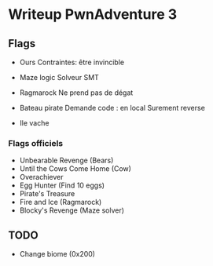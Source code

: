# Writeup PwnAdventure 3

## Flags 

- Ours
Contraintes: être invincible

- Maze logic
Solveur SMT

- Ragmarock
Ne prend pas de dégat

- Bateau pirate
Demande code : en local
Surement reverse

- Ile vache

### Flags officiels
- Unbearable Revenge (Bears)
- Until the Cows Come Home (Cow)
- Overachiever
- Egg Hunter (Find 10 eggs)
- Pirate's Treasure
- Fire and Ice (Ragmarock)
- Blocky's Revenge (Maze solver)

## TODO

- Change biome (0x200)